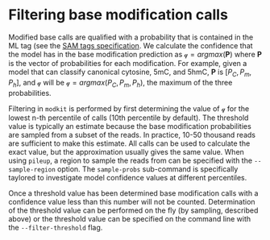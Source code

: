 # Filtering base modification calls

Modified base calls are qualified with a probability that is contained in the ML tag (see the
[SAM tags specification](https://samtools.github.io/hts-specs/SAMtags.pdf). We calculate the confidence that the model
has in the base modification prediction as $`\mathcal{q} = argmax(\textbf{P})`$ where $`\textbf{P}`$ is the
vector of probabilities for each modification. For example, given a model that can classify canonical
cytosine, 5mC, and 5hmC, $`\textbf{P}`$ is $`[P_{C}, P_m, P_h]`$, and $`\mathcal{q}`$ will be $`\mathcal{q} =
argmax(P_{C}, P_m, P_h)`$, the maximum of the three probabilities.

Filtering in `modkit` is performed by
first determining the value of $`\mathcal{q}`$ for the lowest n-th percentile of calls (10th percentile by
default).  The threshold value is typically an estimate because the base modification probabilities are
sampled from a subset of the reads. In practice, 10-50 thousand reads are sufficient to make this estimate.
All calls can be used to calculate the exact value, but the approximation usually gives the same value. When
using `pileup`, a region to sample the reads from can be specified with the `--sample-region` option. The
`sample-probs` sub-command is specifically taylored to investigate model confidence values at different
percentiles.

Once a threshold value has been determined base modification calls with a confidence value less than this
number will not be counted.  Determination of the threshold value can be performed on the fly (by sampling,
described above) or the threshold value can be specified on the command line with the `--filter-threshold`
flag.
